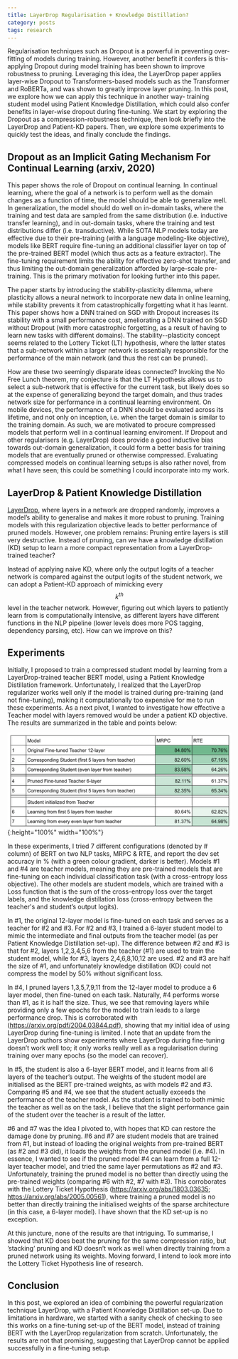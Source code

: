 ```yaml
---
title: LayerDrop Regularisation + Knowledge Distillation?
category: posts
tags: research
---
```


Regularisation techniques such as Dropout is a powerful in preventing over-fitting of models during training. However, another benefit it confers is this- applying Dropout during model training has been shown to improve robustness to pruning. Leveraging this idea, the LayerDrop paper applies layer-wise Dropout to Transformers-based models such as the Transformer and RoBERTa, and was shown to greatly improve layer pruning. In this post, we explore how we can apply this technique in another way- training student model using Patient Knowledge Distillation, which could also confer benefits in layer-wise dropout during fine-tuning. We start by exploring the Dropout as a compression-robustness technique, then look briefly into the LayerDrop and Patient-KD papers. Then, we explore some experiments to quickly test the ideas, and finally conclude the findings.

## Dropout as an Implicit Gating Mechanism For Continual Learning (arxiv, 2020)
This paper shows the role of Dropout on continual learning. In continual learning, where the goal of a network is to perform well as the domain changes as a function of time, the model should be able to generalize well. In generalization, the model should do well on in-domain tasks, where the training and test data are sampled from the same distribution (i.e. inductive transfer learning), and in out-domain tasks, where the training and test distributions differ (i.e. transductive). While SOTA NLP models today are effective due to their pre-training (with a language modeling-like objective), models like BERT require fine-tuning an additional classifier layer on top of the pre-trained BERT model (which thus acts as a feature extractor). The fine-tuning requirement limits the ability for effective zero-shot transfer, and thus limiting the out-domain generalization afforded by large-scale pre-training. This is the primary motivation for looking further into this paper. 

The paper starts by introducing the stability-plasticity dilemma, where plasticity allows a neural network to incorporate new data in online learning, while stability prevents it from catastrophically forgetting what it has learnt. This paper shows how a DNN trained on SGD with Dropout increases its stability with a small performance cost, ameliorating a DNN trained on SGD without Dropout (with more catastrophic forgetting, as a result of having to learn new tasks with different domains). The stability--plasticity concept seems related to the Lottery Ticket (LT) hypothesis, where the latter states that a sub-network within a larger network is essentially responsible for the performance of the main network (and thus the rest can be pruned). 

How are these two seemingly disparate ideas connected? Invoking the No Free Lunch theorem, my conjecture is that the LT Hypothesis allows us to select a sub-network that is effective for the current task, but likely does so at the expense of generalizing beyond the target domain, and thus trades network size for performance in a continual learning environment. On mobile devices, the performance of a DNN should be evaluated across its lifetime, and not only on inception, i.e. when the target domain is similar to the training domain. As such, we are motivated to procure compressed models that perform well in a continual learning enviroment. If Dropout and other regularisers (e.g. LayerDrop) does provide a good inductive bias towards out-domain generalization, it could form a better basis for training models that are eventually pruned or otherwise compressed. Evaluating compressed models on continual learning setups is also rather novel, from what I have seen; this could be something I could incorporate into my work.

## LayerDrop & Patient Knowledge Distillation
[LayerDrop](https://arxiv.org/abs/1909.11556), where layers in a network are dropped randomly, improves a model’s ability to generalise and makes it more robust to pruning. Training models with this regularization objective leads to better performance of pruned models. However, one problem remains: Pruning entire layers is still very destructive. Instead of pruning, can we have a knowledge distillation (KD) setup to learn a more compact representation from a LayerDrop-trained teacher? 

Instead of applying naive KD, where only the output logits of a teacher network is compared against the output logits of the student network, we can adopt a Patient-KD approach of mimicking every $$k^{th}$$ level in the teacher network. However, figuring out which layers to patiently learn from is computationally intensive, as different layers have different functions in the NLP pipeline (lower levels does more POS tagging, dependency parsing, etc). How can we improve on this?

## Experiments
Initially, I proposed to train a compressed student model by learning from a LayerDrop-trained teacher BERT model, using a Patient Knowledge Distillation framework. Unfortunately, I realized that the LayerDrop regularizer works well only if the model is trained during pre-training (and not fine-tuning), making it computationally too expensive for me to run these experiments. As a next pivot, I wanted to investigate how effective a Teacher model with layers removed would be under a patient KD objective. The results are summarized in the table and points below:

![Results](/assets/img/layerdrop-pkd-table.png){:height="100%" width="100%"}

In these experiments, I tried 7 different configurations (denoted by # column) of BERT on two NLP tasks, MRPC & RTE, and report the dev set accuracy in % (with a green colour gradient, darker is better). Models #1 and #4 are teacher models, meaning they are pre-trained models that are fine-tuning on each individual classification task (with a cross-entropy loss objective). The other models are student models, which are trained with a Loss function that is the sum of the cross-entropy loss over the target labels, and the knowledge distillation loss (cross-entropy between the teacher's and student’s output logits).

In #1, the original 12-layer model is fine-tuned on each task and serves as a teacher for #2 and #3. For #2 and #3, I trained a 6-layer student model to mimic the intermediate and final outputs from the teacher model (as per Patient Knowledge Distillation set-up). The difference between #2 and #3 is that for #2, layers 1,2,3,4,5,6 from the teacher (#1) are used to train the student model, while for #3, layers 2,4,6,8,10,12 are used. #2 and #3 are half the size of #1, and unfortunately knowledge distillation (KD) could not compress the model by 50% without significant loss.

In #4, I pruned layers 1,3,5,7,9,11 from the 12-layer model to produce a 6 layer model, then fine-tuned on each task. Naturally, #4 performs worse than #1, as it is half the size. Thus, we see that removing layers while providing only a few epochs for the model to train leads to a large performance drop. This is corroborated with (https://arxiv.org/pdf/2004.03844.pdf), showing that my initial idea of using LayerDrop during fine-tuning is limited. I note that an update from the LayerDrop authors show experiments where LayerDrop during fine-tuning doesn’t work well too; it only works really well as a regularisation during training over many epochs (so the model can recover).

In #5, the student is also a 6-layer BERT model, and it learns from all 6 layers of the teacher’s output. The weights of the student model are initialised as the BERT pre-trained weights, as with models #2 and #3. Comparing #5 and #4, we see that the student actually exceeds the performance of the teacher model. As the student is trained to both mimic the teacher as well as on the task, I believe that the slight performance gain of the student over the teacher is a result of the latter.

#6 and #7 was the idea I pivoted to, with hopes that KD can restore the damage done by pruning. #6 and #7 are student models that are trained from #1, but instead of loading the original weights from pre-trained BERT (as #2 and #3 did), it loads the weights from the pruned model (i.e. #4). In essence, I wanted to see if the pruned model #4 can learn from a full 12-layer teacher model, and tried the same layer permutations as #2 and #3. Unfortunately, training the pruned model is no better than directly using the pre-trained weights (comparing #6 with #2, #7 with #3). This corroborates with the Lottery Ticket Hypothesis (https://arxiv.org/abs/1803.03635; https://arxiv.org/abs/2005.00561), where training a pruned model is no better than directly training the initialised weights of the sparse architecture (in this case, a 6-layer model). I have shown that the KD set-up is no exception.

At this juncture, none of the results are that intriguing. To summarise, I showed that KD does beat the pruning for the same compression ratio, but ’stacking’ pruning and KD doesn’t work as well when directly training from a pruned network using its weights. Moving forward, I intend to look more into the Lottery Ticket Hypothesis line of research.

## Conclusion
In this post, we explored an idea of combining the powerful regularization technique LayerDrop, with a Patient Knowledge Distillation set-up. Due to limitations in hardware, we started with a sanity check of checking to see this works on a fine-tuning set-up of the BERT model, instead of training BERT with the LayerDrop regularization from scratch. Unfortunately, the results are not that promising, suggesting that LayerDrop cannot be applied successfully in a fine-tuning setup.
